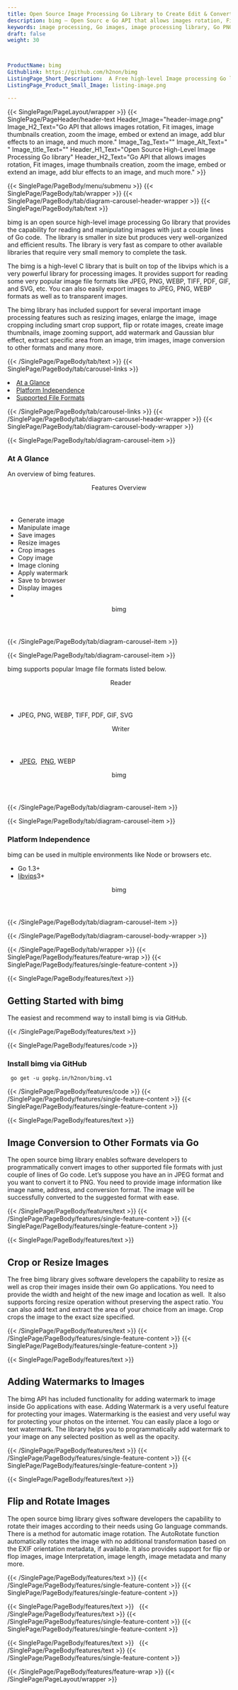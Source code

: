 ```yaml
---
title: Open Source Image Processing Go Library to Create Edit & Convert Image
description: bimg – Open Sourc e Go API that allows images rotation, Fit images,  zoom the image, embed or extend an image, add blur effects to an image, and much more.
keywords: image processing, Go images, image processing library, Go PNG API, Go JPG, Go image API, Go Image creation, Modify images, Image filtering API, Go  fade image , image filtering  API, image animation, 3d image  rendering, plasma effect
draft: false
weight: 30



ProductName: bimg
Githublink: https://github.com/h2non/bimg
ListingPage_Short_Description:  A Free high-level Image processing Go library for programmatically read and manipulate images.
ListingPage_Product_Small_Image: listing-image.png 

---
```


{{< SinglePage/PageLayout/wrapper >}}
{{< SinglePage/PageHeader/header-text
Header_Image="header-image.png"
Image_H2_Text="Go API that allows images rotation, Fit images, image thumbnails creation, zoom the image, embed or extend an image, add blur effects to an image, and much more."
Image_Tag_Text=""
Image_Alt_Text=" "
Image_title_Text=""
Header_H1_Text="Open Source High-Level Image Processing Go library"
Header_H2_Text="Go API that allows images rotation, Fit images, image thumbnails creation, zoom the image, embed or extend an image, add blur effects to an image, and much more." >}}

{{< SinglePage/PageBody/menu/submenu >}}
{{< SinglePage/PageBody/tab/wrapper >}}
{{< SinglePage/PageBody/tab/diagram-carousel-header-wrapper >}}
{{< SinglePage/PageBody/tab/text >}}



<p>bimg is an open source high-level image processing Go library that provides the capability for reading and manipulating images with just a couple lines of Go code.  The library is smaller in size but produces very well-organized and efficient results. The library is very fast as compare to other available libraries that require very small memory to complete the task.</p>
<p>The bimg is a high-level C library that is built on top of the libvips which is a very powerful library for processing images. It provides support for reading some very popular image file formats like JPEG, PNG, WEBP, TIFF, PDF, GIF, and SVG, etc. You can also easily export images to JPEG, PNG, WEBP formats as well as to transparent images. </p>
<p>The bimg library has included support for several important image processing features such as resizing images, enlarge the image,  image cropping including smart crop support, flip or rotate images, create image thumbnails, image zooming support, add watermark and Gaussian blur effect, extract specific area from an image, trim images, image conversion to other formats and many more.</p>

{{< /SinglePage/PageBody/tab/text >}}
{{< SinglePage/PageBody/tab/carousel-links >}}

<li data-target="#diagramcarousel" data-slide-to="0"><a href="#">At a Glance</a></li>
<li data-target="#diagramcarousel" data-slide-to="2"><a href="#">Platform Independence</a></li>
<li data-target="#diagramcarousel" data-slide-to="1"><a class="activetab" href="#">Supported File Formats</a></li>


{{< /SinglePage/PageBody/tab/carousel-links >}}
{{< /SinglePage/PageBody/tab/diagram-carousel-header-wrapper >}}
{{< SinglePage/PageBody/tab/diagram-carousel-body-wrapper >}}

{{< SinglePage/PageBody/tab/diagram-carousel-item >}}
<h3>At A Glance</h3>
<p>An overview of bimg features.</p>
<div class="diagram1 d1-poi">
<div class="d1-row">
<div class="d1-col d1-right"><header>Features Overview</header>
<ul>
<li>Generate image</li>
<li>Manipulate image</li>
<li>Save images</li>
<li>Resize images</li>
<li>Crop images</li>
<li>Copy image</li>
<li>Image cloning</li>
<li>Apply watermark</li>
<li>Save to browser</li>
<li>Display images</li>
<li>
</ul>
</div>
</div>
<div class="d1-logo" style="border: none;"><header>bimg</header><footer><small></small></footer></div>
<!--/logo--></div>
<!--/diagram1-->
{{< /SinglePage/PageBody/tab/diagram-carousel-item >}}

{{< SinglePage/PageBody/tab/diagram-carousel-item >}}
<p>bimg supports popular Image file formats listed below.</p>
<div class="diagram1 d2  d1-poi">
<div class="d1-row">
<div class="d1-col d1-left"><header><i class="fa fa-arrows-v "> </i> Reader</header>
<ul>
<li>JPEG, PNG, WEBP, TIFF, PDF, GIF, SVG</li>
</ul>
</div>
<!--/left-->
<div class="d1-col d1-right"><header><i class="fa  fa-long-arrow-down"> </i> Writer</header>
<ul>
<li> <a href="https://docs.fileformat.com/image/jpeg/">JPEG</a>,  <a href="https://docs.fileformat.com/image/png/">PNG</a>, WEBP</li>
</ul>
</div>
<!--/right--></div>
<!--/row-->
<div class="d1-logo" style="border: none;"><header>bimg</header><footer><small></small></footer></div>
<!--/logo--></div>
<!--/diagram2-->
{{< /SinglePage/PageBody/tab/diagram-carousel-item >}}

{{< SinglePage/PageBody/tab/diagram-carousel-item >}}
<h3>Platform Independence</h3>
<p>bimg can be used in multiple environments like Node or browsers etc.</p>
<div class="diagram1 d1-poi">
<div class="d1-row">
<div class="d1-col d1-right">
<ul>
<li>Go 1.3+</li>
<li><a href="https://github.com/libvips/libvips">libvips</a>3+</li>
</ul>
</div>
<!--/right--></div>
<!--/row-->
<div class="d1-logo" style="border: none;"><header>bimg</header><footer><small></small></footer></div>
<!--/logo--></div>
<!--/diagram2 -->
{{< /SinglePage/PageBody/tab/diagram-carousel-item >}}

{{< /SinglePage/PageBody/tab/diagram-carousel-body-wrapper >}}

{{< /SinglePage/PageBody/tab/wrapper >}}
{{< SinglePage/PageBody/features/feature-wrap >}}
{{< SinglePage/PageBody/features/single-feature-content >}}

{{< SinglePage/PageBody/features/text >}}
<h2 class="h2title">Getting Started with bimg</h2>
<p>The easiest and recommend way to install bimg is via GitHub.</p>
{{< /SinglePage/PageBody/features/text >}}

{{< SinglePage/PageBody/features/code >}}
<h3><strong>Install bimg via GitHub</strong></h3>
<pre><code class="html"> go get -u gopkg.in/h2non/bimg.v1</code></pre>


{{< /SinglePage/PageBody/features/code >}}
{{< /SinglePage/PageBody/features/single-feature-content >}}
{{< SinglePage/PageBody/features/single-feature-content >}}

{{< SinglePage/PageBody/features/text >}}
<h2 class="h2title">Image Conversion to Other Formats via Go</h2>
<p>The open source bimg library enables software developers to programmatically convert images to other supported file formats with just couple of lines of Go code. Let’s suppose you have an in JPEG format and you want to convert it to PNG. You need to provide image information like image name, address, and conversion format. The image will be successfully converted to the suggested format with ease.</p>

{{< /SinglePage/PageBody/features/text >}}
{{< /SinglePage/PageBody/features/single-feature-content >}}
{{< SinglePage/PageBody/features/single-feature-content >}}

{{< SinglePage/PageBody/features/text >}}
<h2 class="h2title">Crop or Resize Images</h2>
<p>The free bimg library gives software developers the capability to resize as well as crop their images inside their own Go applications. You need to provide the width and height of the new image and location as well.  It also supports forcing resize operation without preserving the aspect ratio. You can also add text and extract the area of your choice from an image. Crop crops the image to the exact size specified.</p>

{{< /SinglePage/PageBody/features/text >}}
{{< /SinglePage/PageBody/features/single-feature-content >}}
{{< SinglePage/PageBody/features/single-feature-content >}}

{{< SinglePage/PageBody/features/text >}}
<h2 class="h2title">Adding Watermarks to Images</h2>
<p>The bimg API has included functionality for adding watermark to image inside Go applications with ease. Adding Watermark is a very useful feature for protecting your images. Watermarking is the easiest and very useful way for protecting your photos on the internet. You can easily place a logo or text watermark. The library helps you to programmatically add watermark to your image on any selected position as well as the opacity.</p>

{{< /SinglePage/PageBody/features/text >}}
{{< /SinglePage/PageBody/features/single-feature-content >}}
{{< SinglePage/PageBody/features/single-feature-content >}}

{{< SinglePage/PageBody/features/text >}}
<h2 class="h2title">Flip and Rotate Images</h2>
<p>The open source bimg library gives software developers the capability to rotate their images according to their needs using Go language commands. There is a method for automatic image rotation. The AutoRotate function automatically rotates the image with no additional transformation based on the EXIF orientation metadata, if available. It also provides support for flip or flop images, image Interpretation, image length, image metadata and many more.</p>

{{< /SinglePage/PageBody/features/text >}}
{{< /SinglePage/PageBody/features/single-feature-content >}}
{{< SinglePage/PageBody/features/single-feature-content >}}

{{< SinglePage/PageBody/features/text >}}
 
{{< /SinglePage/PageBody/features/text >}}
{{< /SinglePage/PageBody/features/single-feature-content >}}
{{< SinglePage/PageBody/features/single-feature-content >}}

{{< SinglePage/PageBody/features/text >}}
 
{{< /SinglePage/PageBody/features/text >}}
{{< /SinglePage/PageBody/features/single-feature-content >}}

{{< /SinglePage/PageBody/features/feature-wrap >}}
{{< /SinglePage/PageLayout/wrapper >}}